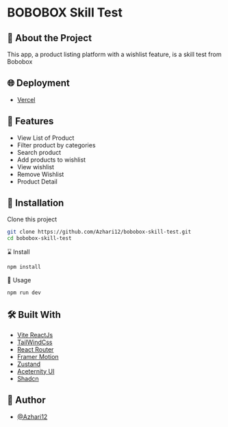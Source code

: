 
# BOBOBOX Skill Test 

## 📑 About the Project

This app, a product listing platform with a wishlist feature, is a skill test from Bobobox 
## 🌐 Deployment
- [Vercel](https://bobobox-skill-test.vercel.app/)

## 🔮 Features
- View List of Product
- Filter product by categories
- Search product
- Add products to wishlist
- View wishlist
- Remove Wishlist
- Product Detail 
 
## 🧰 Installation

Clone this project

```bash
git clone https://github.com/Azhari12/bobobox-skill-test.git
cd bobobox-skill-test
```
⌛ Install
```bash
npm install
```
🚀 Usage
```bash
npm run dev
```

## 🛠️ Built With
- [Vite ReactJs](https://vite.dev/)
- [TailWindCss](https://tailwindcss.com/)
- [React Router](https://reactrouter.com/en/main)
- [Framer Motion](https://www.framer.com/motion/)
- [Zustand](https://zustand-demo.pmnd.rs/)
- [Aceternity UI](https://ui.aceternity.com/)
- [Shadcn](https://ui.shadcn.com/)

## 🤖 Author

- [@Azhari12](https://github.com/Azhari12)


